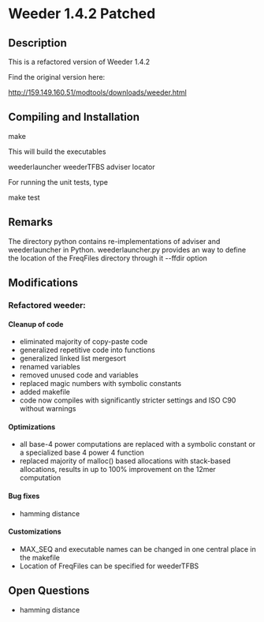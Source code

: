 # Weeder 1.4.2 Patched

## Description

This is a refactored version of Weeder 1.4.2

Find the original version here:

http://159.149.160.51/modtools/downloads/weeder.html

## Compiling and Installation

make

This will build the executables

weederlauncher
weederTFBS
adviser
locator

For running the unit tests, type

make test

## Remarks

The directory python contains re-implementations of adviser and weederlauncher
in Python.
weederlauncher.py provides an way to define the location of the FreqFiles directory
through it --ffdir option

## Modifications

### Refactored weeder:

#### Cleanup of code
  - eliminated majority of copy-paste code
  - generalized repetitive code into functions
  - generalized linked list mergesort
  - renamed variables
  - removed unused code and variables
  - replaced magic numbers with symbolic constants
  - added makefile
  - code now compiles with significantly stricter settings and ISO C90
    without warnings

#### Optimizations
  - all base-4 power computations are replaced with a
    symbolic constant or a specialized base 4 power 4 function
  - replaced majority of malloc() based allocations with
    stack-based allocations, results in up to 100% improvement
    on the 12mer computation

#### Bug fixes
  - hamming distance

#### Customizations
  - MAX_SEQ and executable names can be changed in one central place
    in the makefile
  - Location of FreqFiles can be specified for weederTFBS

## Open Questions
  - hamming distance
